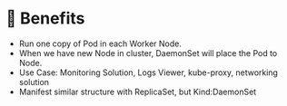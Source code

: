 # 🌈 Benefits

- Run one copy of Pod in each Worker Node.
- When we have new Node in cluster, DaemonSet will place the Pod to Node.
- Use Case: Monitoring Solution, Logs Viewer, kube-proxy, networking solution
- Manifest similar structure with ReplicaSet, but Kind:DaemonSet
